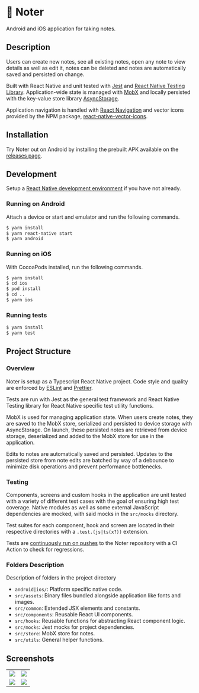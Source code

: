 # 📝 Noter

Android and iOS application for taking notes.

## Description

Users can create new notes, see all existing notes, open any note to view details as well as edit it, notes can be deleted and notes are automatically saved and persisted on change.

Built with React Native and unit tested with [Jest](https://jestjs.io) and [React Native Testing Library](https://callstack.github.io/react-native-testing-library/). Application-wide state is managed with [MobX](https://mobx.js.org) and locally persisted with the key-value store library [AsyncStorage](https://react-native-async-storage.github.io/async-storage/).

Application navigation is handled with [React Navigation](https://reactnavigation.org/) and vector icons provided by the NPM package, [react-native-vector-icons](https://www.npmjs.com/package/react-native-vector-icons).

## Installation

Try Noter out on Android by installing the prebuilt APK available on the [releases page](https://github.com/a11rew/noter/releases).

## Development

Setup a [React Native development environment](https://reactnative.dev/docs/environment-setup) if you have not already.

### Running on Android

Attach a device or start and emulator and run the following commands.

```sh
$ yarn install
$ yarn react-native start
$ yarn android
```

### Running on iOS

With CocoaPods installed, run the following commands.

```sh
$ yarn install
$ cd ios
$ pod install
$ cd ..
$ yarn ios
```

### Running tests

```sh
$ yarn install
$ yarn test
```

## Project Structure

### Overview

Noter is setup as a Typescript React Native project. Code style and quality are enforced by [ESLint](https://eslint.org/) and [Prettier](https://prettier.io).

Tests are run with Jest as the general test framework and React Native Testing library for React Native specific test utility functions.

MobX is used for managing application state. When users create notes, they are saved to the MobX store, serialized and persisted to device storage with AsyncStorage. On launch, these persisted notes are retrieved from device storage, deserialized and added to the MobX store for use in the application.

Edits to notes are automatically saved and persisted. Updates to the persisted store from note edits are batched by way of a debounce to minimize disk operations and prevent performance bottlenecks.

### Testing

Components, screens and custom hooks in the application are unit tested with a variety of different test cases with the goal of ensuring high test coverage. Native modules as well as some external JavaScript dependencies are mocked, with said mocks in the `src/mocks` directory.

Test suites for each component, hook and screen are located in their respective directories with a `.test.(js|ts(x?))` extension.

Tests are [continuously run on pushes](https://github.com/a11rew/noter/actions/workflows/tests.yml) to the Noter repository with a CI Action to check for regressions.

### Folders Description

Description of folders in the project directory

- `android|ios/`: Platform specific native code.
- `src/assets`: Binary files bundled alongside application like fonts and images.
- `src/common`: Extended JSX elements and constants.
- `src/components`: Reusable React UI components.
- `src/hooks`: Reusable functions for abstracting React component logic.
- `src/mocks`: Jest mocks for project dependencies.
- `src/store`: MobX store for notes.
- `src/utils`: General helper functions.

## Screenshots

<table>
  <tr>
    <td>
      <img src="https://user-images.githubusercontent.com/87580113/150241023-4a25e58d-ceb5-4974-abc9-f67f76c2ec95.png" />
    </td>
    <td>
      <img src="https://user-images.githubusercontent.com/87580113/150241186-a3867820-dd66-4c5c-b89c-d65641616ec8.png" />
    </td>
  </tr>
  <tr>
    <td>
      <img src="https://user-images.githubusercontent.com/87580113/150241206-dbf370f5-4b43-4eed-afb0-b93756e48703.png" />
    </td>
    <td>
      <img src="https://user-images.githubusercontent.com/87580113/150241274-c33e0db3-34ed-4d06-b43e-20460a1bc515.png" />
    </td>
  </tr>
  
</table>
